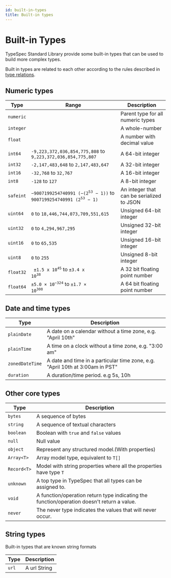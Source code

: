 ```yaml
---
id: built-in-types
title: Built-in types
---
```


# Built-in Types

TypeSpec Standard Library provide some built-in types that can be used to build more complex types.

Built in types are related to each other according to the rules described in [type relations](../language-basics/type-relations.md).

## Numeric types

| Type      | Range                                                                                                        | Description                               |
| --------- | ------------------------------------------------------------------------------------------------------------ | ----------------------------------------- |
| `numeric` |                                                                                                              | Parent type for all numeric types         |
| `integer` |                                                                                                              | A whole-number                            |
| `float`   |                                                                                                              | A number with decimal value               |
| `int64`   | `-9,223,372,036,854,775,808` to `9,223,372,036,854,775,807`                                                  | A 64-bit integer                          |
| `int32`   | `-2,147,483,648` to `2,147,483,647`                                                                          | A 32-bit integer                          |
| `int16`   | `-32,768` to `32,767`                                                                                        | A 16-bit integer                          |
| `int8`    | `-128` to `127`                                                                                              | A 8-bit integer                           |
| `safeint` | <code>−9007199254740991 (−(2<sup>53</sup> − 1))</code> to <code>9007199254740991 (2<sup>53</sup> − 1)</code> | An integer that can be serialized to JSON |
| `uint64`  | `0` to `18,446,744,073,709,551,615`                                                                          | Unsigned 64-bit integer                   |
| `uint32`  | `0` to `4,294,967,295`                                                                                       | Unsigned 32-bit integer                   |
| `uint16`  | `0` to `65,535`                                                                                              | Unsigned 16-bit integer                   |
| `uint8`   | `0` to `255 `                                                                                                | Unsigned 8-bit integer                    |
| `float32` | <code> ±1.5 x 10<sup>45</sup></code> to <code>±3.4 x 10<sup>38</sup></code>                                  | A 32 bit floating point number            |
| `float64` | <code>±5.0 × 10<sup>−324</sup></code> to <code>±1.7 × 10<sup>308</sup></code>                                | A 64 bit floating point number            |

## Date and time types

| Type            | Description                                                                   |
| --------------- | ----------------------------------------------------------------------------- |
| `plainDate`     | A date on a calendar without a time zone, e.g. "April 10th"                   |
| `plainTime`     | A time on a clock without a time zone, e.g. "3:00 am"                         |
| `zonedDateTime` | A date and time in a particular time zone, e.g. "April 10th at 3:00am in PST" |
| `duration`      | A duration/time period. e.g 5s, 10h                                           |

## Other core types

| Type        | Description                                                                                |
| ----------- | ------------------------------------------------------------------------------------------ |
| `bytes`     | A sequence of bytes                                                                        |
| `string`    | A sequence of textual characters                                                           |
| `boolean`   | Boolean with `true` and `false` values                                                     |
| `null`      | Null value                                                                                 |
| `object`    | Represent any structured model.(With properties)                                           |
| `Array<T>`  | Array model type, equivalent to `T[]`                                                      |
| `Record<T>` | Model with string properties where all the properties have type `T`                        |
| `unknown`   | A top type in TypeSpec that all types can be assigned to.                                      |
| `void`      | A function/operation return type indicating the function/operation doesn't return a value. |
| `never`     | The never type indicates the values that will never occur.                                 |

## String types

Built-in types that are known string formats

| Type  | Description  |
| ----- | ------------ |
| `url` | A url String |
